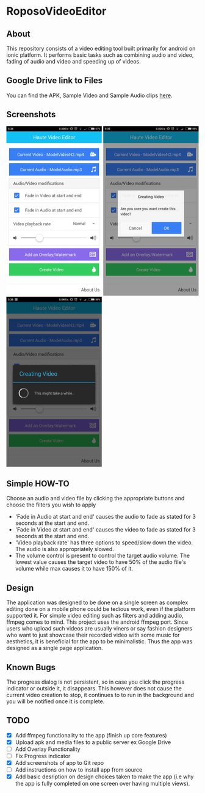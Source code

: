 # RoposoVideoEditor
## About
This repository consists of a video editing tool built primarily for android on ionic platform. It performs basic tasks such as combining audio and video, fading of audio and video and speeding up of videos.
## Google Drive link to Files
You can find the APK, Sample Video and Sample Audio clips [here](https://drive.google.com/folderview?id=0B325xi9X7oeXa04zTWF0MGdzWG8&usp=sharing).

## Screenshots
<img src="Screenshot_2016-04-16-05-34-23_com.ionicframework.roposovideo767419.png" width="250"/>
<img src="Screenshot_2016-04-16-05-35-52_com.ionicframework.roposovideo767419.png" width="250"/>
<img src="Screenshot_2016-04-16-05-36-09_com.ionicframework.roposovideo767419.png" width="250"/>

## Simple HOW-TO
Choose an audio and video file by clicking the appropriate buttons and choose the filters you wish to apply
- 'Fade in Audio at start and end' causes the audio to fade as stated for 3 seconds at the start and end.
- 'Fade in Video at start and end' causes the video to fade as stated for 3 seconds at the start and end.
- 'Video playback rate' has three options to speed/slow down the video. The audio is also appropriately slowed.
- The volume control is present to control the target audio volume. The lowest value causes the target video to have 50% of the audio file's volume while max causes it to have 150% of it.

## Design
The application was designed to be done on a single screen as complex editing done on a mobile phone could be tedious work, even if the platform supported it. For simple video editing such as filters and adding audio, ffmpeg comes to mind. This project uses the android ffmpeg port. Since users who upload such videos are usually viners or say fashion designers who want to just showcase their recorded video with some music for aesthetics, it is beneficial for the app to be minimalistic. Thus the app was designed as a single page application.

## Known Bugs
The progress dialog is not persistent, so in case you click the progress indicator or outside it, it disappears. This however does not cause the current video creation to stop, it continues to to run in the background and you will be notified once it is complete.

## TODO
- [x] Add ffmpeg functionality to the app (finish up core features)
- [x] Upload apk and media files to a public server ex Google Drive
- [ ] Add Overlay Functionality
- [ ] Fix Progress indicator
- [x] Add screenshots of app to Git repo
- [ ] Add instructions on how to install app from source
- [x] Add basic desription on design choices taken to make the app (i.e why the app is fully completed on one screen over having multiple views).
